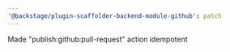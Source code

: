 ```yaml
---
'@backstage/plugin-scaffolder-backend-module-github': patch
---
```


Made "publish:github:pull-request" action idempotent
